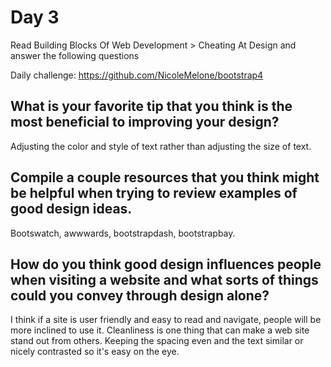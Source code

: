 # Day 3
Read Building Blocks Of Web Development > Cheating At Design and answer the following questions

Daily challenge: https://github.com/NicoleMelone/bootstrap4
## What is your favorite tip that you think is the most beneficial to improving your design?
Adjusting the color and style of text rather than adjusting the size of text.

## Compile a couple resources that you think might be helpful when trying to review examples of good design ideas.
Bootswatch, awwwards, bootstrapdash, bootstrapbay.


## How do you think good design influences people when visiting a website and what sorts of things could you convey through design alone?
I think if a site is user friendly and easy to read and navigate, people will be more inclined to use it. Cleanliness is one thing that can make a web site stand out from others. Keeping the spacing even and the text similar or nicely contrasted so it's easy on the eye. 
